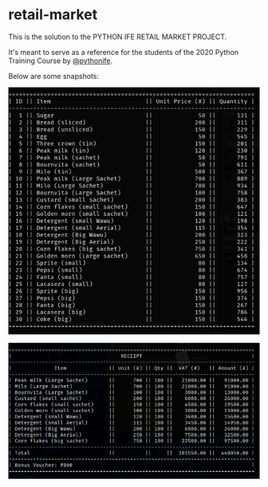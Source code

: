 # retail-market

This is the solution to the PYTHON IFE RETAIL MARKET PROJECT.

It's meant to serve as a reference for the students of the 2020 Python Training Course by [@pythonife](https://github.com/pythonife).

Below are some snapshots:

![Item List](screenshots/Item_list.png)

![Receipt](./screenshots/receipt.png)
